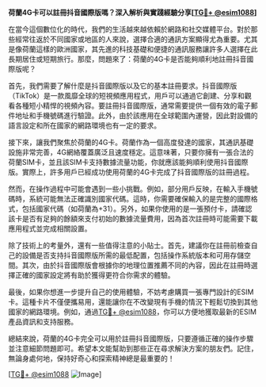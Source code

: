 **荷蘭4G卡可以註冊抖音國際版嗎？深入解析與實踐經驗分享[[TG💪+ @esim1088](https://t.me/s/esim1088)]**

在當今這個數位化的時代，我們的生活越來越依賴於網路和社交媒體平台。對於那些經常往返於不同國家或地區的人來說，選擇合適的通訊方案顯得尤為重要。尤其是像荷蘭這樣的歐洲國家，其先進的科技基礎和便捷的通訊服務讓許多人選擇在此長期居住或短期旅行。那麼，問題來了：荷蘭的4G卡是否能夠順利地註冊抖音國際版呢？

首先，我們需要了解什麼是抖音國際版以及它的基本註冊要求。抖音國際版（TikTok）是一款風靡全球的短視頻應用程式，用戶可以通過它創建、分享和觀看各種短小精悍的視頻內容。要註冊抖音國際版，通常需要提供一個有效的電子郵件地址和手機號碼進行驗證。此外，由於該應用在全球範圍內運營，因此對設備的語言設定和所在國家的網路環境也有一定的要求。

接下來，讓我們聚焦於荷蘭的4G卡。荷蘭作為一個高度發達的國家，其通訊基礎設施非常完善，4G網絡覆蓋廣泛且速度穩定。這意味著，只要你擁有一張合法的荷蘭SIM卡，並且該SIM卡支持數據流量功能，你就應該能夠順利使用抖音國際版。實際上，許多用戶已經成功使用荷蘭的4G卡完成了抖音國際版的註冊過程。

然而，在操作過程中可能會遇到一些小挑戰。例如，部分用戶反映，在輸入手機號碼時，系統可能無法正確識別國家代碼。這時，你需要確保輸入的是完整的國際格式，包括國家代碼（如荷蘭為+31）。另外，如果你使用的是一張預付卡，請確認該卡是否有足夠的餘額來支付初始的數據流量費用，因為首次註冊時可能需要下載應用程式並完成相關設置。

除了技術上的考量外，還有一些值得注意的小貼士。首先，建議你在註冊前檢查自己的設備是否支持抖音國際版所需的最低配置，包括操作系統版本和可用存儲空間。其次，由於抖音國際版會根據你的地理位置推薦不同的內容，因此在註冊時選擇正確的國家設定將有助於獲得更符合你需求的體驗。

最後，如果你想進一步提升自己的使用體驗，不妨考慮購買一張專門設計的ESIM卡。這種卡片不僅便攜易用，還能讓你在不改變現有手機的情況下輕鬆切換到其他國家的網路環境。例如，通過[TG💪+ @esim1088](https://t.me/s/esim1088)，你可以方便地獲取最新的ESIM產品資訊和支持服務。

總結來說，荷蘭的4G卡完全可以用於註冊抖音國際版，只要遵循正確的操作步驟並注意細節問題即可。希望本文能幫助到那些正在尋求解決方案的朋友們。記住，無論身處何地，保持好奇心和探索精神總是最重要的！

[[TG💪+ @esim1088](https://t.me/s/esim1088) ![Image](https://i.postimg.cc/4NQfJmqS/Snipaste-2025-05-13-00-14-12.png)]